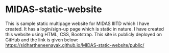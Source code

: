 # MIDAS-static-website
This is sample static multipage website for MIDAS IIITD which I have  created. 
It has a login/sign-up page which is static in nature. I have created this website using HTML, CSS, Bootstrap. This site is publicly deployed on GitHub and the link is given below:
https://sidhartheneenayak.github.io/MIDAS-static-website/public/
